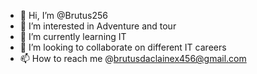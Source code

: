 - 👋 Hi, I’m @Brutus256
- 👀 I’m interested in Adventure and tour
- 🌱 I’m currently learning IT
- 💞️ I’m looking to collaborate on different IT careers
- 📫 How to reach me @brutusdaclainex456@gmail.com

<!---
Brutus256/Brutus256 is a ✨ special ✨ repository because its `README.md` (this file) appears on your GitHub profile.
You can click the Preview link to take a look at your changes.
--->
